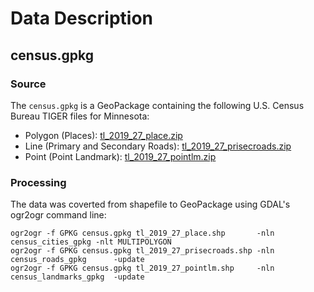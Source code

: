 # Data Description


## census.gpkg


### Source


The `census.gpkg` is a GeoPackage containing the following U.S. Census Bureau TIGER files for Minnesota:

- Polygon (Places): [tl_2019_27_place.zip](ftp://anonymous@ftp2.census.gov/geo/tiger/TIGER2019/PLACE/tl_2019_27_place.zip)
- Line (Primary and Secondary Roads):  [tl_2019_27_prisecroads.zip](ftp://anonymous@ftp2.census.gov/geo/tiger/TIGER2019/PRISECROADS/tl_2019_27_prisecroads.zip)
- Point (Point Landmark): [tl_2019_27_pointlm.zip](ftp://anonymous@ftp2.census.gov/geo/tiger/TIGER2019/POINTLM/tl_2019_27_pointlm.zip)


### Processing

The data was coverted from shapefile to GeoPackage using GDAL's ogr2ogr command line:
```
ogr2ogr -f GPKG census.gpkg tl_2019_27_place.shp       -nln census_cities_gpkg -nlt MULTIPOLYGON
ogr2ogr -f GPKG census.gpkg tl_2019_27_prisecroads.shp -nln census_roads_gpkg      -update
ogr2ogr -f GPKG census.gpkg tl_2019_27_pointlm.shp     -nln census_landmarks_gpkg  -update
```

